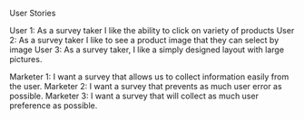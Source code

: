 User Stories

User 1: As a survey taker I like the ability to click on variety of products
User 2: As a survey taker I like to see a product image that they can select by image 
User 3: As a survey taker, I like a simply designed layout with large pictures. 

Marketer 1: I want a survey that allows us to collect information easily from the user. 
Marketer 2: I want a survey that prevents as much user error as possible. 
Marketer 3: I want a survey that will collect as much user preference as possible. 
